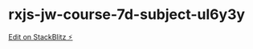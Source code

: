 # rxjs-jw-course-7d-subject-ul6y3y

[Edit on StackBlitz ⚡️](https://stackblitz.com/edit/rxjs-jw-course-7d-subject-ul6y3y)